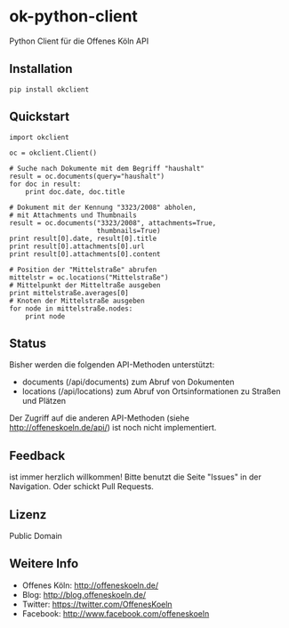 ok-python-client
================

Python Client für die Offenes Köln API

## Installation

    pip install okclient

## Quickstart

    import okclient
    
    oc = okclient.Client()

    # Suche nach Dokumente mit dem Begriff "haushalt"
    result = oc.documents(query="haushalt")
    for doc in result:
        print doc.date, doc.title
    
    # Dokument mit der Kennung "3323/2008" abholen,
    # mit Attachments und Thumbnails
    result = oc.documents("3323/2008", attachments=True,
                          thumbnails=True)
    print result[0].date, result[0].title
    print result[0].attachments[0].url
    print result[0].attachments[0].content

    # Position der "Mittelstraße" abrufen
    mittelstr = oc.locations("Mittelstraße")
    # Mittelpunkt der Mitteltraße ausgeben
    print mittelstraße.averages[0]
    # Knoten der Mittelstraße ausgeben
    for node in mittelstraße.nodes:
        print node


## Status

Bisher werden die folgenden API-Methoden unterstützt:

 * documents (/api/documents) zum Abruf von Dokumenten
 * locations (/api/locations) zum Abruf von Ortsinformationen zu Straßen und Plätzen

Der Zugriff auf die anderen API-Methoden (siehe http://offeneskoeln.de/api/) ist noch nicht implementiert.

## Feedback

ist immer herzlich willkommen! Bitte benutzt die Seite "Issues" in der Navigation. Oder schickt Pull Requests.

## Lizenz

Public Domain

## Weitere Info

* Offenes Köln: http://offeneskoeln.de/
* Blog: http://blog.offeneskoeln.de/
* Twitter: https://twitter.com/OffenesKoeln
* Facebook: http://www.facebook.com/offeneskoeln
